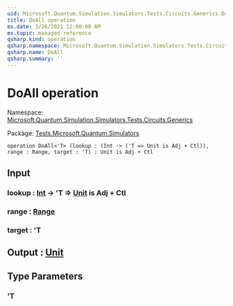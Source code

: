```yaml
---
uid: Microsoft.Quantum.Simulation.Simulators.Tests.Circuits.Generics.DoAll
title: DoAll operation
ms.date: 3/26/2021 12:00:00 AM
ms.topic: managed-reference
qsharp.kind: operation
qsharp.namespace: Microsoft.Quantum.Simulation.Simulators.Tests.Circuits.Generics
qsharp.name: DoAll
qsharp.summary: ''
---
```


# DoAll operation

Namespace: [Microsoft.Quantum.Simulation.Simulators.Tests.Circuits.Generics](xref:Microsoft.Quantum.Simulation.Simulators.Tests.Circuits.Generics)

Package: [Tests.Microsoft.Quantum.Simulators](https://nuget.org/packages/Tests.Microsoft.Quantum.Simulators)




```qsharp
operation DoAll<'T> (lookup : (Int -> ('T => Unit is Adj + Ctl)), range : Range, target : 'T) : Unit is Adj + Ctl
```


## Input

### lookup : [Int](xref:microsoft.quantum.lang-ref.int) -> 'T => [Unit](xref:microsoft.quantum.lang-ref.unit)  is Adj + Ctl




### range : [Range](xref:microsoft.quantum.lang-ref.range)




### target : 'T





## Output : [Unit](xref:microsoft.quantum.lang-ref.unit)



## Type Parameters

### 'T

